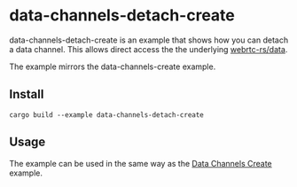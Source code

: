 # data-channels-detach-create
data-channels-detach-create is an example that shows how you can detach a data channel. 
This allows direct access the the underlying [webrtc-rs/data](https://github.com/webrtc-rs/data). 

The example mirrors the data-channels-create example.

## Install
```
cargo build --example data-channels-detach-create
```

## Usage
The example can be used in the same way as the [Data Channels Create](data-channels-create) example.

